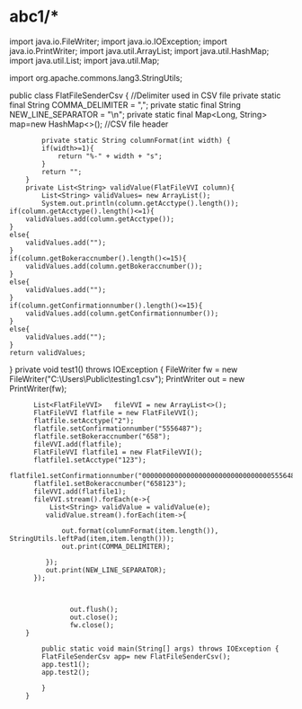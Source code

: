 # abc1/*
 
import java.io.FileWriter;
import java.io.IOException;
import java.io.PrintWriter;
import java.util.ArrayList;
import java.util.HashMap;
import java.util.List;
import java.util.Map;

import org.apache.commons.lang3.StringUtils;

public class FlatFileSenderCsv {
	//Delimiter used in CSV file
		private static final String COMMA_DELIMITER = ",";
		private static final String NEW_LINE_SEPARATOR = "\n";
		private static final Map<Long, String> map=new HashMap<>();
		//CSV file header
			
			private static String columnFormat(int width) {
			if(width>=1){
				return "%-" + width + "s";
			}
			return "";
		}
		private List<String> validValue(FlatFileVVI column){
			List<String> validValues= new ArrayList();
			System.out.println(column.getAcctype().length());
	if(column.getAcctype().length()<=1){
		validValues.add(column.getAcctype());
	}
	else{
		validValues.add("");
	}
	if(column.getBokeraccnumber().length()<=15){
		validValues.add(column.getBokeraccnumber());
	}
	else{
		validValues.add("");
	}
	if(column.getConfirmationnumber().length()<=15){
		validValues.add(column.getConfirmationnumber());
	}
	else{
		validValues.add("");
	}
	return validValues;	
}
		private void test1() throws IOException {
			FileWriter fw = new FileWriter("C:\\Users\\Public\\testing1.csv");
		    PrintWriter out = new PrintWriter(fw);
		  
		  List<FlatFileVVI>   fileVVI = new ArrayList<>();
		  FlatFileVVI flatfile = new FlatFileVVI();
		  flatfile.setAcctype("2");
		  flatfile.setConfirmationnumber("5556487");
		  flatfile.setBokeraccnumber("658");
		  fileVVI.add(flatfile);
		  FlatFileVVI flatfile1 = new FlatFileVVI();
		  flatfile1.setAcctype("123");
		  flatfile1.setConfirmationnumber("000000000000000000000000000000005556487");
		  flatfile1.setBokeraccnumber("658123");
		  fileVVI.add(flatfile1);
		  fileVVI.stream().forEach(e->{
			  List<String> validValue = validValue(e);
			 validValue.stream().forEach(item->{
				 
				 out.format(columnFormat(item.length()), StringUtils.leftPad(item,item.length())); 
				 out.print(COMMA_DELIMITER);
					 
			 });
			 out.print(NEW_LINE_SEPARATOR);
		  });
		  
	
		
			       out.flush();      
			       out.close();
			       fw.close();     
		}

			public static void main(String[] args) throws IOException {
			FlatFileSenderCsv app= new FlatFileSenderCsv();
		    app.test1();
		    app.test2();
		 
			}
		}
